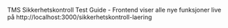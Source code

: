 TMS Sikkerhetskontroll Test Guide - Frontend viser alle nye funksjoner live på http://localhost:3000/sikkerhetskontroll-laering
